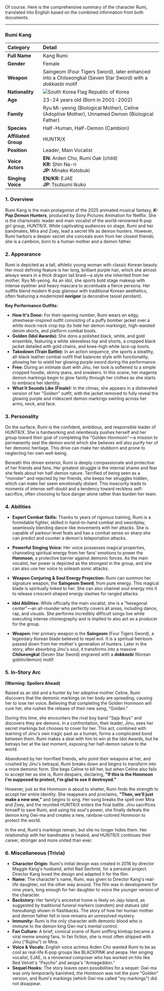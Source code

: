 Of course. Here is the comprehensive summary of the character Rumi, translated into English based on the combined information from both documents.

---

### **Rumi Kang**

| Category             | Detail                                                                                                             |
| :------------------- | :----------------------------------------------------------------------------------------------------------------- |
| **Full Name**        | Kang Rumi                                                                                                          |
| **Gender**           | Female                                                                                                             |
| **Weapon**           | Saingeom (Four Tigers Sword), later enhanced into a Chilseongkal (Seven Star Sword) with a _dokkaebi_ motif        |
| **Nationality**      | ![South Korea Flag](https://upload.wikimedia.org/wikipedia/commons/0/09/Flag_of_South_Korea.svg) Republic of Korea |
| **Age**              | 23-24 years old (Born in 2001-2002)                                                                                |
| **Family**           | Ryu Mi-yeong (Biological Mother), Celine (Adoptive Mother), Unnamed Demon (Biological Father)                      |
| **Species**          | Half-Human, Half-Demon (Cambion)                                                                                   |
| **Affiliated Group** | HUNTR/X                                                                                                            |
| **Position**         | Leader, Main Vocalist                                                                                              |
| **Voice Actors**     | **EN:** Arden Cho, Rumi Oak (child) <br> **KR:** Shin Na-ri <br> **JP:** Minako Kotobuki                           |
| **Singing Voice**    | **EN/KR:** EJAE <br> **JP:** Tsutsumi Ikuko                                                                        |

### **1. Overview**

Rumi Kang is the main protagonist of the 2025 animated musical fantasy, **_K-Pop Demon Hunters_**, produced by Sony Pictures Animation for Netflix. She is the charismatic leader and main vocalist of the world-renowned K-pop girl group, HUNTR/X. While captivating audiences on stage, Rumi and her bandmates, Mira and Zoey, lead a secret life as demon hunters. However, Rumi harbors a deeper secret she conceals even from her closest friends: she is a cambion, born to a human mother and a demon father.

### **2. Appearance**

Rumi is depicted as a tall, athletic young woman with classic Korean beauty. Her most defining feature is her long, brilliant purple hair, which she almost always wears in a thick dragon tail braid—a style she inherited from her mother, Ryu Mi-yeong. As an idol, she sports bold stage makeup with intense eyeliner and heavy mascara to accentuate a fierce persona. Her outfits blend modern K-pop glamour with traditional Korean aesthetics, often featuring a modernized **_norigae_** (a decorative tassel pendant).

**Key Performance Outfits:**

- **How It's Done:** For their opening number, Rumi wears an edgy, streetwear-inspired outfit consisting of a puffy bomber jacket over a white mock-neck crop top (to hide her demon markings), high-waisted denim shorts, and platform combat boots.
- **Golden (Idol Awards):** She dons a polished black, white, and gold ensemble, featuring a white sleeveless top and shorts, a cropped black jacket detailed with gold chains, and knee-high white lace-up boots.
- **Takedown (Train Battle):** In an action sequence, she sports a stealthy, all-black leather combat outfit that balances style with functionality, allowing her to wield her glowing purple sword during the performance.
- **Free:** During an intimate duet with Jinu, her look is softened to a simple cropped hoodie, skinny jeans, and sneakers. In this scene, her magenta demon markings begin to glow faintly through her clothes as she starts to embrace her identity.
- **What It Sounds Like (Finale):** In the climax, she appears in a disheveled version of her "Golden" outfit, with the jacket removed to fully reveal the glowing purple and iridescent demon markings swirling across her arms, neck, and face.

### **3. Personality**

On the surface, Rumi is the confident, ambitious, and responsible leader of HUNTR/X. She is hardworking and relentlessly pushes herself and her group toward their goal of completing the "Golden Honmoon"—a mission to permanently seal the demon world which she believes will also purify her of her demonic heritage. This drive can make her stubborn and prone to neglecting her own well-being.

Beneath this driven exterior, Rumi is deeply compassionate and protective of her friends and fans. Her greatest struggle is the internal shame and fear she feels about her half-demon nature. Terrified of being seen as a "monster" and rejected by her friends, she keeps her struggles hidden, which can make her seem emotionally distant. This insecurity leads to moments of intense self-doubt and a tendency toward reckless self-sacrifice, often choosing to face danger alone rather than burden her team.

### **4. Abilities**

- **Expert Combat Skills:** Thanks to years of rigorous training, Rumi is a formidable fighter, skilled in hand-to-hand combat and swordplay, seamlessly blending dance-like movements with her attacks. She is capable of parkour-level feats and has a combat sense so sharp she can predict and counter a demon's teleportation attacks.

- **Powerful Singing Voice:** Her voice possesses magical properties, channeling spiritual energy from her fans' emotions to power the **Honmoon**, a protective barrier against demonic forces. As the main vocalist, her power is depicted as the strongest in the group, and she can also use her voice to unleash sonic attacks.

- **Weapon Conjuring & Soul Energy Projection:** Rumi can summon her signature weapon, the **Saingeom Sword**, from pure energy. This magical blade is spiritually linked to her. She can also channel soul energy into it to release crescent-shaped energy slashes for ranged attacks.

- **Idol Abilities:** While officially the main vocalist, she is a "hexagonal center"—an all-rounder who perfectly covers all areas, including dance, rap, and visuals. She performs incredibly difficult songs live while executing intense choreography and is implied to also act as a producer for the group.

- **Weapon:** Her primary weapon is the **Saingeom** (Four Tigers Sword), a legendary Korean blade believed to repel evil. It is a spiritual heirloom passed down from her mother's generation of hunters. Later in the story, after absorbing Jinu's soul, it transforms into a massive **Chilseongkal** (Seven Star Sword) engraved with a **_dokkaebi_** (Korean goblin/demon) motif.

### **5. In-Story Arc**

**(Warning: Spoilers Ahead)**

Raised as an idol and a hunter by her adoptive mother Celine, Rumi discovers that the demonic markings on her body are spreading, causing her to lose her voice. Believing that completing the Golden Honmoon will cure her, she rushes the release of their new song, "Golden."

During this time, she encounters the rival boy band "Saja Boys" and discovers they are demons. In a confrontation, their leader, Jinu, sees her secret markings but chooses to cover for her. This act, combined with learning of Jinu's own tragic past as a human, forms a complicated bond between them. Rumi makes a deal with him to win at the Idol Awards, but he betrays her at the last moment, exposing her half-demon nature to the world.

Abandoned by her horrified friends, who point their weapons at her, and crushed by Jinu's betrayal, Rumi breaks down and begins to transform into a more demonic form. She begs Celine to kill her, but when Celine also fails to accept her as she is, Rumi despairs, declaring, **"If this is the Honmoon I'm supposed to protect, I'm glad to see it destroyed."**

However, just as the Honmoon is about to shatter, Rumi finds the strength to accept her entire identity. She reappears and proclaims, **"Then, we'll just make a new one,"** and begins to sing. Her song breaks the spell over Mira and Zoey, and the reunited HUNTR/X enters the final battle. Jinu sacrifices himself to save Rumi, and using his soul's power, she finally defeats the demon king Gwi-ma and creates a new, rainbow-colored Honmoon to protect the world.

In the end, Rumi's markings remain, but she no longer hides them. Her relationship with her bandmates is healed, and HUNTR/X continues their career, stronger and more united than ever.

### **6. Miscellaneous (Trivia)**

- **Character Origin:** Rumi's initial design was created in 2016 by director Maggie Kang's husband, artist Rad Sechrist, for a personal project. Director Kang loved the design and adapted it for the film.
- **Name:** The character's name, Rumi, was given to Director Kang's real-life daughter, not the other way around. The film was in development for nine years, long enough for her daughter to voice the younger version of the character.
- **Backstory:** Her family's ancestral home is likely on Jeju Island, as suggested by traditional funeral markers (_sandam_) and statues (_dol hareubang_) shown in flashbacks. The story of how her human mother and demon father fell in love remains an unresolved mystery.
- **Immunity:** Rumi is the only character with demonic blood who is immune to the demon king Gwi-ma's mental control.
- **Fan Culture:** A brief, comical scene of Rumi sniffing kimbap became a viral meme among fans. In fan fiction, she is most often shipped with Jinu ("Rujinu") or Mira.
- **Voice & Vocals:** English voice actress Arden Cho wanted Rumi to be as cool as real-life K-pop groups like BLACKPINK and aespa. Her singing vocalist, EJAE, is a renowned composer who has worked on hits like Red Velvet's "Psycho" and aespa's "Armageddon."
- **Sequel Hooks:** The story leaves open possibilities for a sequel: Gwi-ma was only temporarily banished, the Honmoon was not the pure "Golden" version, and Rumi's markings (which Gwi-ma called "my markings") did not disappear.
